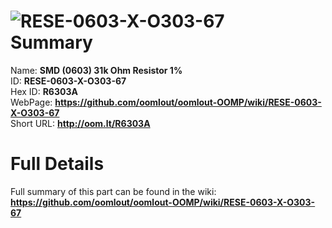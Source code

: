 
![RESE-0603-X-O303-67](https://github.com/oomlout/oomlout-OOMP/blob/master/parts/RESE-0603-X-O303-67/RESE-0603-X-O303-67_420.jpg)   
Summary
=================
  
Name: __SMD (0603) 31k Ohm Resistor 1%__    
ID: __RESE-0603-X-O303-67__   
Hex ID: __R6303A__   
WebPage: __https://github.com/oomlout/oomlout-OOMP/wiki/RESE-0603-X-O303-67__   
Short URL: __http://oom.lt/R6303A__   

Full Details
==========================
Full summary of this part can be found in the wiki:   
__https://github.com/oomlout/oomlout-OOMP/wiki/RESE-0603-X-O303-67__    

